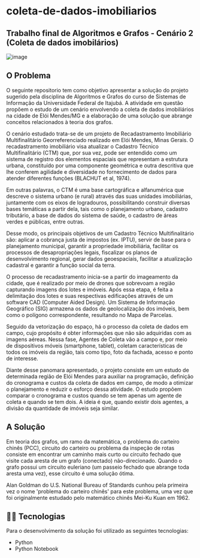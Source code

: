 # coleta-de-dados-imobiliarios
## Trabalho final de Algoritmos e Grafos - Cenário 2 (Coleta de dados imobilários) 

![image](https://user-images.githubusercontent.com/39037985/208254788-a2802b20-dea2-4b00-9042-c6720c0ddfa4.png)

## O Problema 

O seguinte repositorio tem como objetivo apresentar a solução do projeto sugerido pela disciplina de Algoritmos e Grafos do curso de Sistemas 
de Informação da Universidade Federal de Itajubá. A atividade em questão propõem o estudo de um cenário envolvendo a coleta de dados imobiliários na 
cidade de Elói Mendes/MG e a elaboração de uma solução que abrange conceitos relacionados à teoria dos grafos.

O cenário estudado trata-se de um projeto de Recadastramento Imobiliário Multifinalitário Georreferenciado realizado em Elói Mendes, Minas Gerais. O 
recadastramento imobiliário visa atualizar o Cadastro Técnico Multifinalitário (CTM) que, por sua vez, pode ser entendido como um sistema de registro dos 
elementos espaciais que representam a estrutura urbana, constituído por uma componente geométrica e outra descritiva que lhe conferem agilidade e 
diversidade no fornecimento de dados para atender diferentes funções (BLACHUT et al, 1974).

Em outras palavras, o CTM é uma base cartográfica e alfanumérica que descreve o sistema urbano (e rural) através das suas unidades imobiliárias, 
juntamente com os eixos de logradouros, possibilitando construir diversas bases temáticas a partir dela, tais como o planejamento urbano, cadastro 
tributário, a base de dados do sistema de saúde, o cadastro de áreas verdes e públicas, entre outras. 

 Desse modo, os principais objetivos de um Cadastro Técnico Multifinalitário são: aplicar a cobrança justa de impostos (ex. IPTU), servir de base para o 
 planejamento municipal, garantir a propriedade imobiliária, facilitar os processos de desapropriações legais, fiscalizar os planos de desenvolvimento 
 regional, gerar dados geoespaciais, facilitar a atualização cadastral e garantir a função social da terra.

O processo de recadastramento inicia-se a partir do imageamento da cidade, que é realizado por meio de drones que sobrevoam a região capturando imagens 
dos lotes e imóveis. Após essa etapa, é feita a delimitação dos lotes e suas respectivas edificações através de um software CAD (Computer Aided Design). 
Um Sistema de Informação Geográfico (SIG) armazena os dados de geolocalização dos imóveis, bem como o polígono correspondente, resultando no Mapa de 
Parcelas. 

Seguido da vetorização do espaço, há o processo da coleta de dados em campo, cujo propósito é obter informações que não são adquiridas com as imagens 
aéreas. Nessa fase, Agentes de Coleta vão a campo e, por meio de dispositivos móveis (smartphone, tablet), coletam características de todos os imóveis da 
região, tais como tipo, foto da fachada, acesso e ponto de interesse. 

Diante desse panomara apresentado, o projeto consiste em um estudo de determinada região de Elói Mendes para auxiliar na programação, definição do 
cronograma e custos da coleta de dados em campo, de modo a otimizar o planejamento e reduzir o esforço dessa atividade. O estudo propõem comparar o 
cronograma e custos quando se tem apenas um agente de coleta e quando se tem dois. A ideia é que, quando existir dois agentes, a divisão da quantidade de 
imóveis seja similar.

## A Solução

Em teoria dos grafos, um ramo da matemática, o problema do carteiro chinês (PCC), circuito do carteiro ou problema da inspeção de rotas consiste em 
encontrar um caminho mais curto ou circuito fechado que visite cada aresta de um grafo (conectado) não-direcionado. Quando o grafo possui um circuito 
euleriano (um passeio fechado que abrange toda aresta uma vez), esse circuito é uma solução ótima.

Alan Goldman do U.S. National Bureau of Standards cunhou pela primeira vez o nome 'problema do carteiro chinês' para este problema, uma vez que foi 
originalmente estudado pelo matemático chinês Mei-Ku Kuan em 1962.

## 👨‍💻 Tecnologias
  Para o desenvolvimento da solução foi utilizado as seguintes tecnologias:

 * Python
 * Python Notebook
